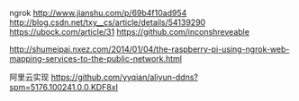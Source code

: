 

ngrok
http://www.jianshu.com/p/69b4f10ad954
http://blog.csdn.net/txy__cs/article/details/54139290
https://ubock.com/article/31
https://github.com/inconshreveable

http://shumeipai.nxez.com/2014/01/04/the-raspberry-pi-using-ngrok-web-mapping-services-to-the-public-network.html

阿里云实现
https://github.com/yyqian/aliyun-ddns?spm=5176.100241.0.0.KDF8xI
